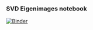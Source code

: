 ### SVD Eigenimages notebook

[![Binder](http://mybinder.org/badge.svg)](http://mybinder.org/repo/kersulis/SVD-eigenimages)

